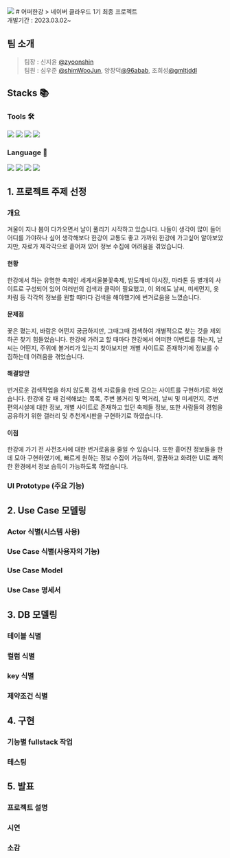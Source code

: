 <img src="https://search.pstatic.net/common/?src=http%3A%2F%2Fblogfiles.naver.net%2FMjAyMjA1MTVfOTgg%2FMDAxNjUyNTk2NDI4MDIz.53OEM70jSSKwWhvdXx8cQLRS91_HGnn_ZqmXTit7IU4g.29kOYjCUFLOb06-RBjQ2xkuMpqGZx6GsBiQKpaqPHA4g.JPEG.dkssud8096%2FIMG_4983.jpg&type=sc960_832">
# 어떠한강
> 네이버 클라우드 1기 최종 프로젝트 <br> 개발기간 : 2023.03.02~

## 팀 소개
> 팀장 : 신지윤 [@zyoonshin](https://github.com/zyoonshin) <br> 팀원 : 심우준 [@shimWooJun](https://github.com/shimWooJun), 양창덕[@96abab](https://github.com/96abab), 조희성[@gmltjddl](https://github.com/gmltjddl) 

## Stacks 📚

### Tools 🛠️
<a href="#"><img src="https://img.shields.io/badge/GitHub-181717?style=flat-square&logo=GitHub&logoColor=white"/></a>
<a href="#"><img src="https://img.shields.io/badge/EclipseIDE-#2C2255?style=flat-square&logo=EclipseIDE&logoColor=black"/></a>
<a href="#"><img src="https://img.shields.io/badge/Figma-F24E1E?style=flat-square&logo=Figma&logoColor=white"/></a>
<a href="#"><img src="https://img.shields.io/badge/Postman-FF6C37?style=flat-square&logo=Postman&logoColor=white"/></a>

### Language 💌
<a href="#"><img src="https://img.shields.io/badge/html5-E34F26?style=flat-square&logo=hTML5&logoColor=white"></a>
<a href="#"><img src="https://img.shields.io/badge/css-1572B6?style=flat-square&logo=css3&logoColor=white"></a>
<a href="#"><img src="https://img.shields.io/badge/javascript-F7DF1E?style=flat-square&logo=javascript&logoColor=black"></a>
<a href="#"><img src="https://img.shields.io/badge/java-007396?style=flat-square&logo=java&logoColor=white"></a>


## 1. 프로젝트 주제 선정
### 개요
겨울이 지나 봄이 다가오면서 날이 풀리기 시작하고 있습니다.
나들이 생각이 많이 들어 어디를 가야하나 싶어 생각해보다
한강이 교통도 좋고 가까워 한강에 가고싶어 알아보았지만, 자료가 제각각으로 흩어져 있어 정보 수집에 어려움을 겪었습니다.

#### 현황
한강에서 하는 유명한 축제인 세계서울불꽃축제, 밤도깨비 야시장, 마라톤 등 별개의 사이트로 구성되어 있어 여러번의 검색과 클릭이 필요했고,
이 외에도 날씨, 미세먼지, 옷차림 등 각각의 정보를 원할 때마다 검색을 해야했기에 번거로움을 느꼈습니다.

#### 문제점
꽃은 폈는지, 바람은 어떤지 궁금하지만, 그때그때 검색하여 개별적으로 찾는 것을 제외하곤 찾기 힘들었습니다.
한강에 가려고 할 때마다 한강에서 어떠한 이벤트를 하는지, 날씨는 어떤지, 주위에 볼거리가 있는지 찾아보지만 개별 사이트로 존재하기에 정보를 수집하는데 어려움을 겪었습니다.

#### 해결방안
번거로운 검색작업을 하지 않도록 검색 자료들을 한데 모으는 사이트를 구현하기로 하였습니다.
한강에 갈 때 검색해보는 목록, 주변 볼거리 및 먹거리, 날씨 및 미세먼지, 주변 편의시설에 대한 정보, 개별 사이트로 존재하고 있던 축제들 정보, 또한 사람들의 경험을 공유하기 위한 갤러리 및 추천게시판을 구현하기로 하였습니다.

#### 이점
한강에 가기 전 사전조사에 대한 번거로움을 줄일 수 있습니다.
또한 흩어진 정보들을 한데 모아 구현하였기에, 빠르게 원하는 정보 수집이 가능하며, 깔끔하고 화려한 UI로 쾌적한 환경에서 정보 습득이 가능하도록 하였습니다.

### UI Prototype (주요 기능)

## 2. Use Case 모델링
### Actor 식별(시스템 사용)
### Use Case 식별(사용자의 기능)
### Use Case Model
### Use Case 명세서

## 3. DB 모델링
### 테이블 식별
### 컬럼 식별
### key 식별
### 제약조건 식별

## 4. 구현
### 기능별 fullstack 작업
### 테스팅

## 5. 발표
### 프로젝트 설명
### 시연
### 소감